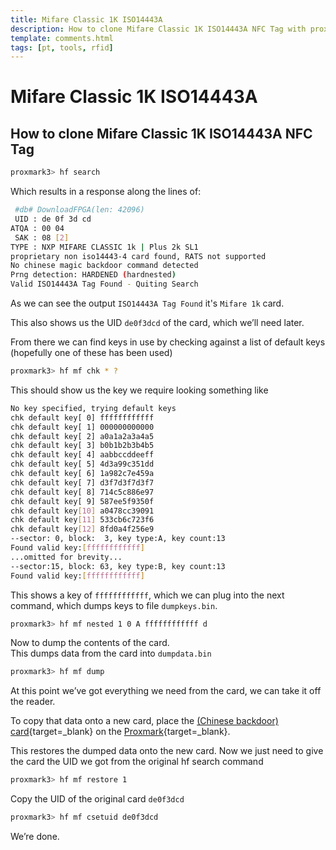 ```yaml
---
title: Mifare Classic 1K ISO14443A
description: How to clone Mifare Classic 1K ISO14443A NFC Tag with proxmark3
template: comments.html
tags: [pt, tools, rfid]
---
```


# Mifare Classic 1K ISO14443A

## How to clone Mifare Classic 1K ISO14443A NFC Tag

```bash
proxmark3> hf search
```

Which results in a response along the lines of:

```bash
 #db# DownloadFPGA(len: 42096)
 UID : de 0f 3d cd
ATQA : 00 04
 SAK : 08 [2]
TYPE : NXP MIFARE CLASSIC 1k | Plus 2k SL1
proprietary non iso14443-4 card found, RATS not supported
No chinese magic backdoor command detected
Prng detection: HARDENED (hardnested)
Valid ISO14443A Tag Found - Quiting Search
```

As we can see the output `ISO14443A Tag Found` it's `Mifare 1k` card.

This also shows us the UID `de0f3dcd` of the card, which we’ll need later.

From there we can find keys in use by checking against a list of default keys (hopefully one of these has been used)

```bash
proxmark3> hf mf chk * ?
```

This should show us the key we require looking something like

```bash
No key specified, trying default keys
chk default key[ 0] ffffffffffff
chk default key[ 1] 000000000000
chk default key[ 2] a0a1a2a3a4a5
chk default key[ 3] b0b1b2b3b4b5
chk default key[ 4] aabbccddeeff
chk default key[ 5] 4d3a99c351dd
chk default key[ 6] 1a982c7e459a
chk default key[ 7] d3f7d3f7d3f7
chk default key[ 8] 714c5c886e97
chk default key[ 9] 587ee5f9350f
chk default key[10] a0478cc39091
chk default key[11] 533cb6c723f6
chk default key[12] 8fd0a4f256e9
--sector: 0, block:  3, key type:A, key count:13
Found valid key:[ffffffffffff]
...omitted for brevity...
--sector:15, block: 63, key type:B, key count:13
Found valid key:[ffffffffffff]
```

This shows a key of `ffffffffffff`, which we can plug into the next command, which dumps keys to file `dumpkeys.bin`.

```bash
proxmark3> hf mf nested 1 0 A ffffffffffff d
```

Now to dump the contents of the card.  
This dumps data from the card into `dumpdata.bin`

```bash
proxmark3> hf mf dump
```

At this point we’ve got everything we need from the card, we can take it off the reader.

To copy that data onto a new card, place the [(Chinese backdoor) card](https://amzn.to/2XdKnfv){target=\_blank} on the [Proxmark](https://amzn.to/3AcCQvL){target=\_blank}.

This restores the dumped data onto the new card. Now we just need to give the card the UID we got from the original hf search command

```bash
proxmark3> hf mf restore 1
```

Copy the UID of the original card `de0f3dcd`

```bash
proxmark3> hf mf csetuid de0f3dcd
```

We’re done.
